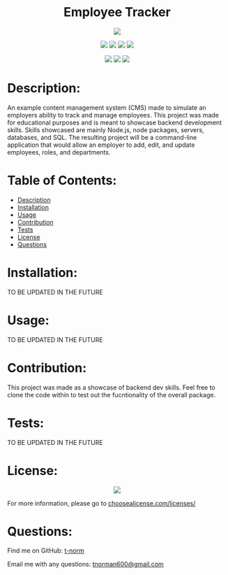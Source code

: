 # <h1 align="center">Employee Tracker</h1>

<p align="center"><img src="https://img.shields.io/badge/License-MIT-blue?style=plastic" /></p>
<p align="center">
    <img src="https://img.shields.io/badge/Skillset-Backend%20Dev-blue?style=plastic" />
    <img src="https://img.shields.io/badge/Skillset-Content%20Management%20Systems-blue?style=plastic" />
    <img src="https://img.shields.io/badge/Skillset-Servers-blue?style=plastic" />
    <img src="https://img.shields.io/badge/Skillset-Databases-blue?style=plastic" />
</p>
<p align="center">
    <img src="https://img.shields.io/badge/Made%20With-SQL-success?style=plastic" />
    <img src="https://img.shields.io/badge/Made%20With-Express.js-success?style=plastic" />
    <img src="https://img.shields.io/badge/Made%20With-JavaScript-success?style=plastic" />
</p>

# Description:
An example content management system (CMS) made to simulate an employers ability to track and manage employees. This project was made for educational purposes and is meant to showcase backend development skills. Skills showcased are mainly Node.js, node packages, servers, databases, and SQL. The resulting project will be a command-line application that would allow an employer to add, edit, and update employees, roles, and departments.

# Table of Contents:
- [Description](#description)
- [Installation](#installation)
- [Usage](#usage)
- [Contribution](#contribution)
- [Tests](#tests)
- [License](#license)
- [Questions](#questions)

# Installation:
TO BE UPDATED IN THE FUTURE

# Usage:
TO BE UPDATED IN THE FUTURE

# Contribution:
This project was made as a showcase of backend dev skills. Feel free to clone the code within to test out the fucntionality of the overall package.

# Tests:
TO BE UPDATED IN THE FUTURE

# License:

<p align="center"><img src="https://img.shields.io/badge/License-MIT-blue?style=plastic" /></p>

For more information, please go to <a href="https://choosealicense.com/licenses/" target="_blank">choosealicense.com/licenses/</a>

# Questions:
Find me on GitHub: [t-norm](https://github.com/t-norm)

Email me with any questions: tnorman600@gmail.com